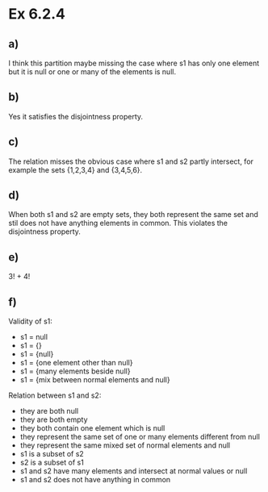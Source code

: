 # Ex 6.2.4

## a)

I think this partition maybe missing the case where s1 has only one element but it is null or one or many of the elements is null.

## b)

Yes it satisfies the disjointness property.

## c)

The relation misses the obvious case where s1 and s2 partly intersect, for example the sets {1,2,3,4} and {3,4,5,6}. 

## d)

When both s1 and s2 are empty sets, they both represent the same set and stil does not have anything elements in common. This violates the disjointness property.

## e)

3! + 4!

## f)

Validity of s1:

- s1 = null
- s1 = {}
- s1 = {null}
- s1 = {one element other than null}
- s1 = {many elements beside null}
- s1 = {mix between normal elements and null}

Relation between s1 and s2:
- they are both null
- they are both empty
- they both contain one element which is null
- they represent the same set of one or many elements different from null
- they represent the same mixed set of normal elements and null
- s1 is a subset of s2
- s2 is a subset of s1
- s1 and s2 have many elements and intersect at normal values or null
- s1 and s2 does not have anything in common



